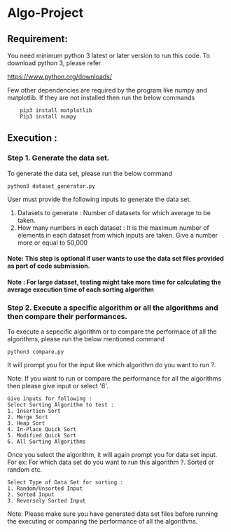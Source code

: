 # Algo-Project

## Requirement:

You need minimum python 3 latest or later version to run this code. To download python 3, please refer 

https://www.python.org/downloads/

Few other dependencies are required by the program like numpy and matplotlib. If they are not installed then run the below commands  

```
	pip3 install matplotlib
	Pip3 install numpy
```

## Execution :

### Step 1. Generate the data set. 

To generate the data set, please run the below command

```
python3 dataset_generator.py
```

User must provide the following inputs to generate the data set.
1. Datasets to generate : Number of datasets for which average to be taken.
2. How many numbers in each dataset : It is the maximum number of elements in each dataset from which inputs are taken. Give a number more or equal to 50,000

#### Note: This step is optional if user wants to use the data set files provided as part of code submission. 

#### Note : For large dataset, testing might take more time for calculating the average execution time of each sorting algorithm


### Step 2. Execute a specific algorithm or all the algorithms and then compare their performances. 

To execute a sepecific algorithm or to compare the performace of all the algorithms, please run the below mentioned command

```
python3 compare.py
```

It will prompt you for the input like which algorithm do you want to run ?. 

Note: If you want to run or compare the performance for all the algorithms then please give input or select '6'.

```
Give inputs for following :
Select Sorting Algorithm to test :
1. Insertion Sort
2. Merge Sort
3. Heap Sort
4. In-Place Quick Sort
5. Modified Quick Sort
6. All Sorting Algorithms
```

Once you select the algorithm, it will again prompt you for data set input. For ex: For which data set do you want to run this algorithm ?. Sorted or random etc. 

```
Select Type of Data Set for sorting :
1. Random/Unsorted Input
2. Sorted Input
3. Reversely Sorted Input
```

Note: Please make sure you have generated data set files before running the executing or comparing the performance of all the algorithms. 

